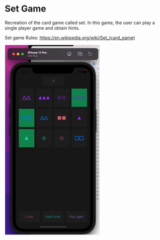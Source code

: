 # Set Game 

Recreation of the card game called set. In this game, the user can play a single player game and obtain hints. 

Set game Rules: https://en.wikipedia.org/wiki/Set_(card_game)

<img src="image.png" border=1 style="border-color:#eeeeee" width="300" height="auto">
